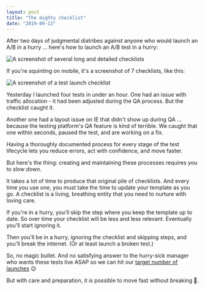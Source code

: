 ```yaml
---
layout: post
title: "The mighty checklist"
date: "2019-09-13"
---
```


After two days of judgmental diatribes against anyone who would launch an A/B in a hurry ... here's how to launch an A/B test in a hurry:

![A screenshot of several long and detailed checklists](/images/Screen-Shot-2019-09-13-at-8.51.51-AM-1024x550.png)

If you're squinting on mobile, it's a screenshot of 7 checklists, like this:

![A screenshot of a test launch checklist](/images/Screen-Shot-2019-09-13-at-8.54.28-AM.png)

Yesterday I launched four tests in under an hour. One had an issue with traffic allocation - it had been adjusted during the QA process. But the checklist caught it.

Another one had a layout issue on IE that didn't show up during QA ... because the testing platform's QA feature is kind of terrible. We caught that one within seconds, paused the test, and are working on a fix.

Having a thoroughly documented process for every stage of the test lifecycle lets you reduce errors, act with confidence, and move faster.

But here's the thing: creating and maintaining these processes requires you to _slow down_.

It takes a lot of time to produce that original pile of checklists. And every time you use one, you must take the time to update your template as you go. A checklist is a living, breathing entity that you need to nurture with loving care.

If you're in a hurry, you'll skip the step where you keep the template up to date. So over time your checklist will be less and less relevant. Eventually you'll start ignoring it.

Then you'll be in a hurry, ignoring the checklist and skipping steps, and you'll break the internet. (Or at least launch a broken test.)

So, no magic bullet. And no satisfying answer to the hurry-sick manager who wants these tests live ASAP so we can hit our [target number of launches](https://briandavidhall.com/why-number-of-tests-is-a-terrible-success-metric/) 😉

But with care and preparation, it _is_ possible to move fast without breaking 💩.
